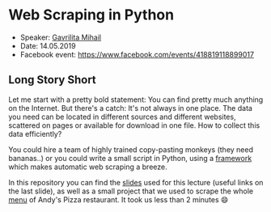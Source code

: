 # Web Scraping in Python

- Speaker: [Gavrilita Mihail](https://www.facebook.com/mihail.gavrilita.7)
- Date: 14.05.2019
- Facebook event: https://www.facebook.com/events/418819118899017

## Long Story Short

Let me start with a pretty bold statement: 
You can find pretty much anything on the Internet. 
But there's a catch: 
It's not always in one place. 
The data you need can be located in different sources and different websites, scattered on pages or available for download in one file. 
How to collect this data efficiently?

You could hire a team of highly trained copy-pasting monkeys (they need bananas..) or
you could write a small script in Python, using a [framework](https://docs.scrapy.org/en/latest/intro/overview.html) which makes automatic web scraping a breeze.

In this repository you can find the [slides](https://github.com/TUM-FAF/Lectures/blob/master/lecture%2317/Slides.pdf) used for this lecture (useful links on the last slide),
as well as a small project that we used to scrape the whole [menu](https://www.andys.md/en/pages/menu/) of Andy's Pizza restaurant.
It took us less than 2 minutes :smile:

